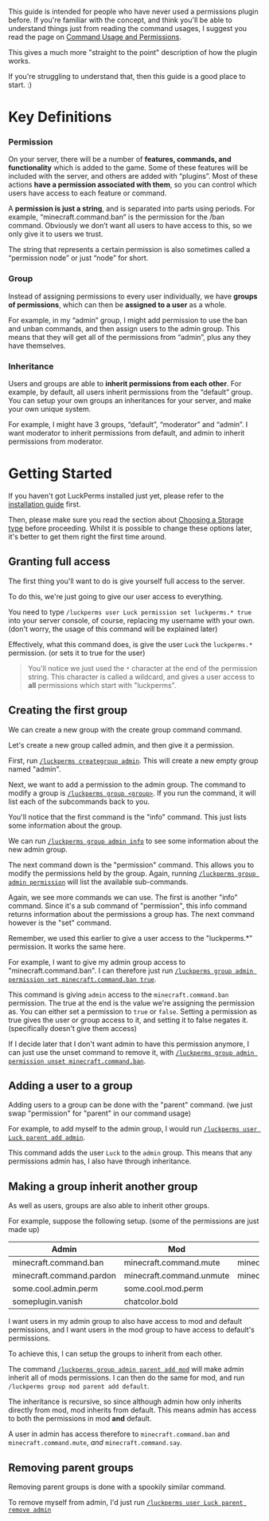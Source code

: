 This guide is intended for people who have never used a permissions plugin before. If you're familiar with the concept, and think you'll be able to understand things just from reading the command usages, I suggest you read the page on [Command Usage and Permissions](https://github.com/lucko/LuckPerms/wiki/Command-Usage).

This gives a much more "straight to the point" description of how the plugin works.

If you're struggling to understand that, then this guide is a good place to start. :)


# Key Definitions
### Permission
 On your server, there will be a number of **features, commands, and functionality** which is added to the game. Some of these features will be included with the server, and others are added with “plugins”. Most of these actions **have a permission associated with them**, so you can control which users have access to each feature or command.
 
A **permission is just a string**, and is separated into parts using periods. For example, “minecraft.command.ban” is the permission for the /ban command. Obviously we don’t want all users to have access to this, so we only give it to users we trust. 

The string that represents a certain permission is also sometimes called a “permission node” or just “node” for short.

### Group
Instead of assigning permissions to every user individually, we have **groups of permissions**, which can then be **assigned to a user** as a whole.

For example, in my “admin” group, I might add permission to use the ban and unban commands, and then assign users to the admin group. This means that they will get all of the permissions from “admin”, plus any they have themselves.

### Inheritance
Users and groups are able to **inherit permissions from each other**. For example, by default, all users inherit permissions from the “default” group. You can setup your own groups an inheritances for your server, and make your own unique system.

For example, I might have 3 groups, “default”, “moderator” and “admin”. I want moderator to inherit permissions from default, and admin to inherit permissions from moderator.


# Getting Started
If you haven't got LuckPerms installed just yet, please refer to the [installation guide](https://github.com/lucko/LuckPerms/wiki/Setup) first.

Then, please make sure you read the section about [Choosing a Storage type](https://github.com/lucko/LuckPerms/wiki/Choosing-a-Storage-type) before proceeding. Whilst it is possible to change these options later, it's better to get them right the first time around.

## Granting full access
The first thing you'll want to do is give yourself full access to the server.

To do this, we're just going to give our user access to everything. 

You need to type  `/luckperms user Luck permission set luckperms.* true` into your server console, of course, replacing my username with your own. (don't worry, the usage of this command will be explained later)

Effectively, what this command does, is give the user `Luck` the `luckperms.*` permission. (or sets it to true for the user)

> You'll notice we just used the `*` character at the end of the permission string. This character is called a wildcard, and gives a user access to **all** permissions which start with "luckperms".

## Creating the first group
We can create a new group with the create group command command.

Let's create a new group called admin, and then give it a permission.

First, run [`/luckperms creategroup admin`](https://github.com/lucko/LuckPerms/wiki/Command-Usage#lp-creategroup). This will create a new empty group named "admin".

Next, we want to add a permission to the admin group. The command to modify a group is [`/luckperms group <group>`](https://github.com/lucko/LuckPerms/wiki/Command-Usage#group---lp-group-group-). If you run the command, it will list each of the subcommands back to you.

You'll notice that the first command is the "info" command. This just lists some information about the group.

We can run [`/luckperms group admin info`](https://github.com/lucko/LuckPerms/wiki/Command-Usage#lp-group-group-info) to see some information about the new admin group.

The next command down is the "permission" command. This allows you to modify the permissions held by the group. Again, running [`/luckperms group admin permission`](https://github.com/lucko/LuckPerms/wiki/Command-Usage#permission---lp-user-user-permission---lp-group-group-permission-) will list the available sub-commands.

Again, we see more commands we can use. The first is another "info" command. Since it's a sub command of "permission", this info command returns information about the permissions a group has. The next command however is the "set" command.

Remember, we used this earlier to give a user access to the "luckperms.*" permission. It works the same here.

For example, I want to give my admin group access to "minecraft.command.ban". I can therefore just run [`/luckperms group admin permission set minecraft.command.ban true`](https://github.com/lucko/LuckPerms/wiki/Command-Usage#lp-usergroup-usergroup-permission-set).

This command is giving `admin` access to the `minecraft.command.ban` permission. The true at the end is the value we're assigning the permission as. You can either set a permission to `true` or `false`. Setting a permission as true gives the user or group access to it, and setting it to false negates it. (specifically doesn't give them access)

If I decide later that I don't want admin to have this permission anymore, I can just use the unset command to remove it, with [`/luckperms group admin permission unset minecraft.command.ban`](https://github.com/lucko/LuckPerms/wiki/Command-Usage#lp-usergroup-usergroup-permission-unset).

## Adding a user to a group
Adding users to a group can be done with the "parent" command. (we just swap "permission" for "parent" in our command usage)

For example, to add myself to the admin group, I would run [`/luckperms user Luck parent add admin`](https://github.com/lucko/LuckPerms/wiki/Command-Usage#lp-usergroup-usergroup-parent-add).

This command adds the user `Luck` to the `admin` group. This means that any permissions admin has, I also have through inheritance.

## Making a group inherit another group
As well as users, groups are also able to inherit other groups.

For example, suppose the following setup. (some of the permissions are just made up)

| Admin | Mod | Default |
|-------|-----|---------|
| minecraft.command.ban | minecraft.command.mute | minecraft.command.say |
| minecraft.command.pardon | minecraft.command.unmute | minecraft.command.me |
| some.cool.admin.perm | some.cool.mod.perm | |
| someplugin.vanish | chatcolor.bold | |

I want users in my admin group to also have access to mod and default permissions, and I want users in the mod group to have access to default's permissions.

To achieve this, I can setup the groups to inherit from each other.

The command [`/luckperms group admin parent add mod`](https://github.com/lucko/LuckPerms/wiki/Command-Usage#lp-usergroup-usergroup-parent-add) will make admin inherit all of mods permissions. I can then do the same for mod, and run `/luckperms group mod parent add default`.

The inheritance is recursive, so since although admin how only inherits directly from mod, mod inherits from default. This means admin has access to both the permissions in mod **and** default.

A user in admin has access therefore to `minecraft.command.ban` and `minecraft.command.mute`, *and* `minecraft.command.say`.

## Removing parent groups
Removing parent groups is done with a spookily similar command.

To remove myself from admin, I'd just run [`/luckperms user Luck parent remove admin`](https://github.com/lucko/LuckPerms/wiki/Command-Usage#lp-usergroup-usergroup-parent-remove)



